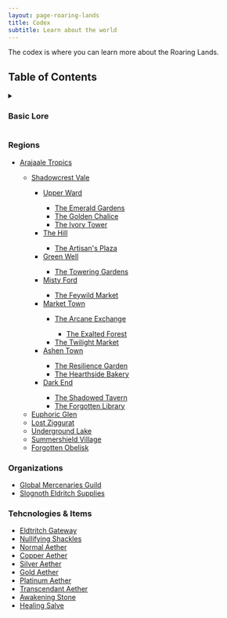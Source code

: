```yaml
---
layout: page-roaring-lands
title: Codex
subtitle: Learn about the world
---
```


The codex is where you can learn more about the Roaring Lands.

## Table of Contents

<details markdown="1">
<summary>

### Basic Lore
</summary>
- [The Awakened](/roaring-lands/codex/the-awakened)
- [Tiers of Awakening](/roaring-lands/codex/tiers-of-awakening)
- [The Rite of Awakening](/roaring-lands/codex/the-rite-of-awakening)
- [The Rabid](/roaring-lands/codex/the-rabid)
</details>

### Regions
- <span class="redacted" markdown="1">[Arajaale Tropics](/roaring-lands/codex/regions/arajaale-tropics)
    - <span class="redacted" markdown="1">[Shadowcrest Vale](/roaring-lands/codex/regions/shadowcrest-vale)
        - <span class="redacted" markdown="1">[Upper Ward](/roaring-lands/codex/regions/upper-ward)
            - <span class="redacted" markdown="1">[The Emerald Gardens](/roaring-lands/codex/regions/the-emerald-gardens)
            - <span class="redacted" markdown="1">[The Golden Chalice](/roaring-lands/codex/regions/the-golden-chalice)
            - <span class="redacted" markdown="1">[The Ivory Tower](/roaring-lands/codex/regions/the-ivory-tower)
        - <span class="redacted" markdown="1">[The Hill](/roaring-lands/codex/regions/the-hill)
            - <span class="redacted" markdown="1">[The Artisan's Plaza](/roaring-lands/codex/regions/the-artisans-plaza)
        - <span class="redacted" markdown="1">[Green Well](/roaring-lands/codex/regions/green-well)
            - <span class="redacted" markdown="1">[The Towering Gardens](/roaring-lands/codex/regions/the-towering-gardens)
        - <span class="redacted" markdown="1">[Misty Ford](/roaring-lands/codex/regions/misty-ford)
            - <span class="redacted" markdown="1">[The Feywild Market](/roaring-lands/codex/regions/the-feywild-market)
        - <span class="redacted" markdown="1">[Market Town](/roaring-lands/codex/regions/market-town)
            - <span class="redacted" markdown="1">[The Arcane Exchange](/roaring-lands/codex/regions/the-arcane-exchange)
                - <span class="redacted" markdown="1">[The Exalted Forest](/roaring-lands/codex/regions/the-exalted-forest)
            - <span class="redacted" markdown="1">[The Twilight Market](/roaring-lands/codex/regions/the-twilight-market)
        - <span class="redacted" markdown="1">[Ashen Town](/roaring-lands/codex/regions/ashen-town)
            - <span class="redacted" markdown="1">[The Resilience Garden](/roaring-lands/codex/regions/the-resilience-garden)
            - <span class="redacted" markdown="1">[The Hearthside Bakery](/roaring-lands/codex/regions/the-hearthside-bakery)
        - <span class="redacted" markdown="1">[Dark End](/roaring-lands/codex/regions/dark-end)
            - <span class="redacted" markdown="1">[The Shadowed Tavern](/roaring-lands/codex/regions/the-shadowed-tavern)
            - <span class="redacted" markdown="1">[The Forgotten Library](/roaring-lands/codex/regions/the-forgotten-library)
    - <span class="redacted" markdown="1">[Euphoric Glen](/roaring-lands/codex/regions/euphoric-glen)
    - <span class="redacted" markdown="1">[Lost Ziggurat](/roaring-lands/codex/regions/lost-ziggurat)
    - <span class="redacted" markdown="1">[Underground Lake](/roaring-lands/codex/regions/underground-lake)
    - <span class="redacted" markdown="1">[Summershield Village](/roaring-lands/codex/regions/summershield-village)
    - <span class="redacted" markdown="1">[Forgotten Obelisk](/roaring-lands/codex/regions/forgotten-obelisk)

### Organizations
- <span class="redacted" markdown="1">[Global Mercenaries Guild](/roaring-lands/codex/global-mercenaries-guild)
- <span class="redacted" markdown="1">[Slognoth Eldritch Supplies](/roaring-lands/codex/slognoth-eldritch-supplies)

### Tehcnologies & Items
- <span class="redacted" markdown="1">[Eldtritch Gateway](/roaring-lands/codex/items/eldritch-gateway)
- <span class="redacted" markdown="1">[Nullifying Shackles](/roaring-lands/codex/items/nullifying-shackles)
- <span class="redacted" markdown="1">[Normal Aether](/roaring-lands/codex/items/aether-normal)
- <span class="redacted" markdown="1">[Copper Aether](/roaring-lands/codex/items/aether-copper)
- <span class="redacted" markdown="1">[Silver Aether](/roaring-lands/codex/items/aether-silver)
- <span class="redacted" markdown="1">[Gold Aether](/roaring-lands/codex/items/aether-gold)
- <span class="redacted" markdown="1">[Platinum Aether](/roaring-lands/codex/items/aether-platinum)
- <span class="redacted" markdown="1">[Transcendant Aether](/roaring-lands/codex/items/aether-transcendant)
- <span class="redacted" markdown="1">[Awakening Stone](/roaring-lands/codex/items/awakening-stone)
- <span class="redacted" markdown="1">[Healing Salve](/roaring-lands/codex/items/healing-salve)